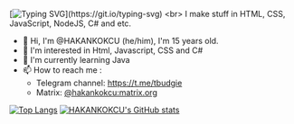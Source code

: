[![Typing SVG](https://readme-typing-svg.demolab.com?font=Fira+Code&weight=300&duration=2000&pause=5000&color=FF9E16&repeat=false&width=216&height=32&lines=Hello!+I+am+Hakan.)](https://git.io/typing-svg) <br>
I make stuff in HTML, CSS, JavaScript, NodeJS, C# and etc.

- 👋 Hi, I'm @HAKANKOKCU (he/him), I'm 15 years old.
- 👀 I'm interested in Html, Javascript, CSS and C#
- 🌱 I'm currently learning Java<!--- 💞️ I’m looking to collaborate on ...-->
- 📫 How to reach me :
  - Telegram channel: https://t.me/tbudgie
  - Matrix: [@hakankokcu:matrix.org](https://matrix.to/#/@hakankokcu:matrix.org)

[![Top Langs](https://github-readme-stats.vercel.app/api/top-langs/?username=hakankokcu&langs_count=10&layout=compact)](https://github.com/anuraghazra/github-readme-stats)
[![HAKANKOKCU's GitHub stats](https://github-readme-stats.vercel.app/api?username=hakankokcu&show_icons=true)](https://github.com/anuraghazra/github-readme-stats)

<!---
HAKANKOKCU/HAKANKOKCU is a ✨ special ✨ repository because its `README.md` (this file) appears on your GitHub profile.
You can click the Preview link to take a look at your changes.
--->
